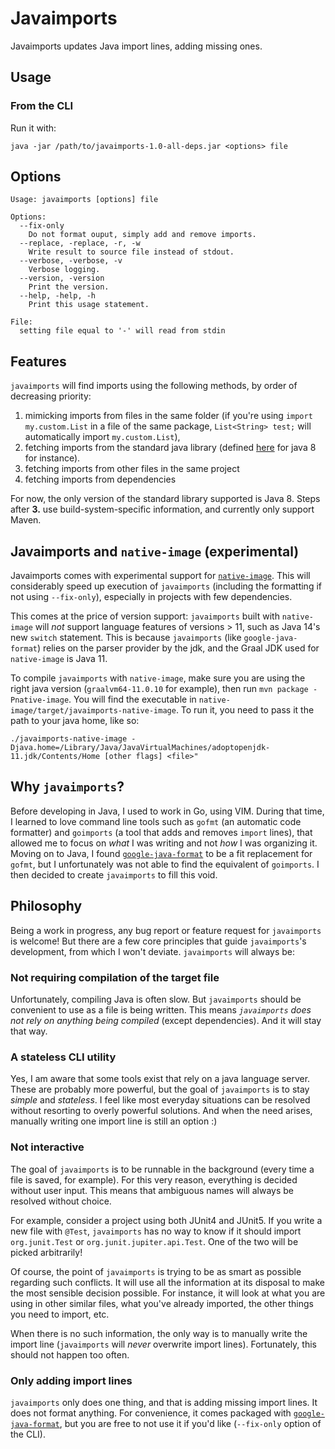 # Javaimports

Javaimports updates Java import lines, adding missing ones.

## Usage

### From the CLI

Run it with:

```
java -jar /path/to/javaimports-1.0-all-deps.jar <options> file
```

## Options

```
Usage: javaimports [options] file

Options:
  --fix-only
    Do not format ouput, simply add and remove imports.
  --replace, -replace, -r, -w
    Write result to source file instead of stdout.
  --verbose, -verbose, -v
    Verbose logging.
  --version, -version
    Print the version.
  --help, -help, -h
    Print this usage statement.

File:
  setting file equal to '-' will read from stdin
```

## Features

`javaimports` will find imports using the following methods, by order of decreasing priority:

1. mimicking imports from files in the same folder (if you're using `import my.custom.List` in a
   file of the same package, `List<String> test;` will automatically import `my.custom.List`),
2. fetching imports from the standard java library (defined
   [here](https://docs.oracle.com/javase/8/docs/api/allclasses-noframe.html) for java 8 for
   instance).
3. fetching imports from other files in the same project
4. fetching imports from dependencies

For now, the only version of the standard library supported is Java 8. Steps after **3.** use
build-system-specific information, and currently only support Maven.

## Javaimports and `native-image` (experimental)

Javaimports comes with experimental support for
[`native-image`](https://www.graalvm.org/reference-manual/native-image/). This will considerably
speed up execution of `javaimports` (including the formatting if not using `--fix-only`), especially
in projects with few dependencies. 

This comes at the price of version support: `javaimports` built with `native-image` will _not_
support language features of versions > 11, such as Java 14's new `switch` statement. This is
because `javaimports` (like `google-java-format`) relies on the parser provider by the jdk, and the
Graal JDK used for `native-image` is Java 11.

To compile `javaimports` with `native-image`, make sure you are using the right java version
(`graalvm64-11.0.10` for example), then run `mvn package -Pnative-image`. You will find the
executable in `native-image/target/javaimports-native-image`. To run it, you need to pass it the
path to your java home, like so:

```
./javaimports-native-image -Djava.home=/Library/Java/JavaVirtualMachines/adoptopenjdk-11.jdk/Contents/Home [other flags] <file>"
```

## Why `javaimports`?

Before developing in Java, I used to work in Go, using VIM. During that time, I learned to love
command line tools such as `gofmt` (an automatic code formatter) and `goimports` (a tool that adds
and removes `import` lines), that allowed me to focus on *what* I was writing and not *how* I was
organizing it. Moving on to Java, I found
[`google-java-format`](https://github.com/google/google-java-format) to be a fit replacement for
`gofmt`, but I unfortunately was not able to find the equivalent of `goimports`. I then decided to
create `javaimports` to fill this void.

## Philosophy

Being a work in progress, any bug report or feature request for `javaimports` is welcome! But there
are a few core principles that guide `javaimports`'s development, from which I won't deviate.
`javaimports` will always be:

### Not requiring compilation of the target file

Unfortunately, compiling Java is often slow. But `javaimports` should be convenient to use as a file
is being written. This means *`javaimports` does not rely on anything being compiled* (except dependencies).
And it will stay that way.

### A stateless CLI utility

Yes, I am aware that some tools exist that rely on a java language server. These are probably more
powerful, but the goal of `javaimports` is to stay *simple* and *stateless*. I feel like most
everyday situations can be resolved without resorting to overly powerful solutions. And when the
need arises, manually writing one import line is still an option :)

### Not interactive

The goal of `javaimports` is to be runnable in the background (every time a file is saved, for
example). For this very reason, everything is decided without user input. This means that ambiguous
names will always be resolved without choice.

For example, consider a project using both JUnit4 and JUnit5. If you write a new file with `@Test`,
`javaimports` has no way to know if it should import `org.junit.Test` or
`org.junit.jupiter.api.Test`. One of the two will be picked arbitrarily!

Of course, the point of `javaimports` is trying to be as smart as possible regarding such conflicts.
It will use all the information at its disposal to make the most sensible decision possible. For
instance, it will look at what you are using in other similar files, what you've already
imported, the other things you need to import, etc.

When there is no such information, the only way is to manually write the import line (`javaimports`
will *never* overwrite import lines). Fortunately, this should not happen too often.

### Only adding import lines

`javaimports` only does one thing, and that is adding missing import lines. It does not format
anything. For convenience, it comes packaged with
[`google-java-format`](https://github.com/google/google-java-format), but you are free to not use it
if you'd like (`--fix-only` option of the CLI).
